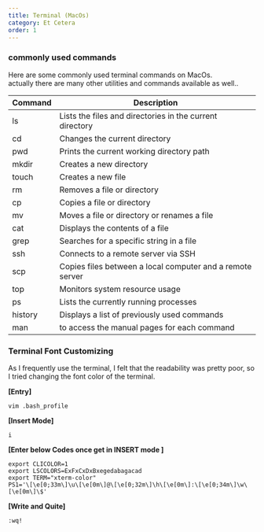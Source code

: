 ```yaml
---
title: Terminal (MacOs)
category: Et Cetera
order: 1
---
```

### commonly used commands

Here are some commonly used terminal commands on MacOs.<br>
actually there are many other utilities and commands available as well..

|Command|Description|
|-------|-----------|
|ls| Lists the files and directories in the current directory|
|cd| Changes the current directory|
|pwd| Prints the current working directory path|
|mkdir| Creates a new directory|
|touch| Creates a new file|
|rm| Removes a file or directory|
|cp| Copies a file or directory|
|mv| Moves a file or directory or renames a file|
|cat| Displays the contents of a file|
|grep| Searches for a specific string in a file|
|ssh| Connects to a remote server via SSH|
|scp| Copies files between a local computer and a remote server|
|top| Monitors system resource usage|
|ps| Lists the currently running processes|
|history| Displays a list of previously used commands|
|man| to access the manual pages for each command|


### Terminal Font Customizing 

As I frequently use the terminal, I felt that the readability was pretty poor, so I tried changing the font color of the terminal.

**[Entry]**
~~~
vim .bash_profile
~~~
**[Insert Mode]**
~~~
i
~~~
**[Enter below Codes once get in INSERT mode ]**
~~~
export CLICOLOR=1
export LSCOLORS=ExFxCxDxBxegedabagacad
export TERM="xterm-color"
PS1='\[\e[0;33m\]\u\[\e[0m\]@\[\e[0;32m\]\h\[\e[0m\]:\[\e[0;34m\]\w\[\e[0m\]\$'
~~~
**[Write and Quite]**
~~~
:wq!
~~~

